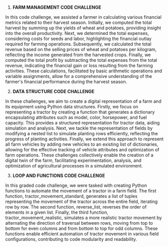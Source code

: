 1) **FARM MANAGEMENT CODE CHALLENGE**

In this code challenge, we assisted a farmer in calculating various financial metrics related to their harvest season. Initially, we computed the total harvest by summing up the yields of wheat and potatoes, providing insight into the overall productivity. Next, we determined the total expenses, considering costs for seeds and labor, highlighting the financial outlay required for farming operations. Subsequently, we calculated the total revenue based on the selling prices of wheat and potatoes per kilogram, reflecting the income generated from the harvested crops. Finally, we computed the total profit by subtracting the total expenses from the total revenue, indicating the financial gain or loss resulting from the farming activities. These calculations, facilitated by basic arithmetic operations and variable assignments, allow for a comprehensive understanding of the farmer's financial performance during the harvest season.


2) **DATA STRUCTURE CODE CHALLENGE**


In these challenges, we aim to create a digital representation of a farm and its equipment using Python data structures. Firstly, we focus on representing a tractor by creating a function that generates a dictionary encapsulating attributes such as model, color, horsepower, and fuel capacity. This provides a structured representation for tractor data, aiding simulation and analysis. Next, we tackle the representation of fields by modifying a nested list to simulate planting rows efficiently, reflecting the progress of planting activities. Finally, we extend this approach to represent all farm vehicles by adding new vehicles to an existing list of dictionaries, allowing for the effective tracking of vehicle attributes and optimization of farm operations. These challenges collectively enable the creation of a digital twin of the farm, facilitating experimentation, analysis, and optimization of agricultural processes in a simulated environment.


3) **LOOP AND FUNCTIONS CODE CHALLENGE**

In this graded code challenge, we were tasked with creating Python functions to automate the movement of a tractor in a farm field. The first function, tractor_movement_standard, generates a list of tuples representing the movement of the tractor across the entire field, iterating row by row. The second function, reverse_list, reverses the order of elements in a given list. Finally, the third function, tractor_movement_realistic, simulates a more realistic tractor movement by alternating the direction of traversal between rows, moving from top to bottom for even columns and from bottom to top for odd columns. These functions enable efficient automation of tractor movement in various field configurations, contributing to code modularity and readability.
